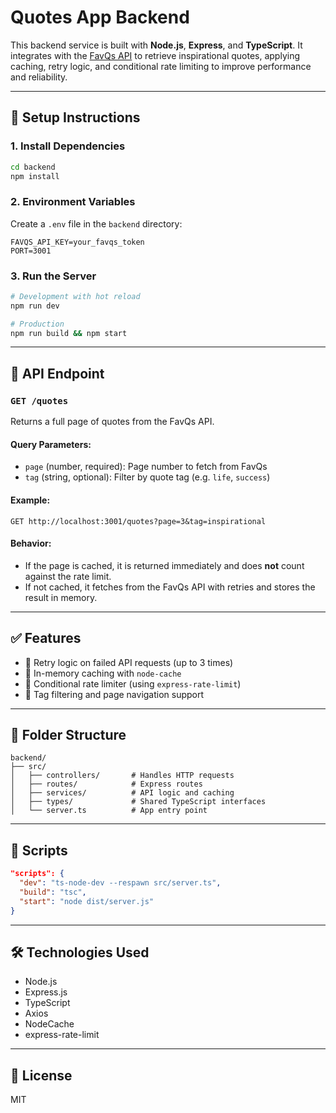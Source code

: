 # Quotes App Backend

This backend service is built with **Node.js**, **Express**, and **TypeScript**. It integrates with the [FavQs API](https://favqs.com/api/) to retrieve inspirational quotes, applying caching, retry logic, and conditional rate limiting to improve performance and reliability.

---

## 🔧 Setup Instructions

### 1. Install Dependencies

```bash
cd backend
npm install
```

### 2. Environment Variables

Create a `.env` file in the `backend` directory:

```env
FAVQS_API_KEY=your_favqs_token
PORT=3001
```

### 3. Run the Server

```bash
# Development with hot reload
npm run dev

# Production
npm run build && npm start
```

---

## 📌 API Endpoint

### `GET /quotes`

Returns a full page of quotes from the FavQs API.

#### Query Parameters:

* `page` (number, required): Page number to fetch from FavQs
* `tag` (string, optional): Filter by quote tag (e.g. `life`, `success`)

#### Example:

```
GET http://localhost:3001/quotes?page=3&tag=inspirational
```

#### Behavior:

* If the page is cached, it is returned immediately and does **not** count against the rate limit.
* If not cached, it fetches from the FavQs API with retries and stores the result in memory.

---

## ✅ Features

* 🔁 Retry logic on failed API requests (up to 3 times)
* 💾 In-memory caching with `node-cache`
* 🔐 Conditional rate limiter (using `express-rate-limit`)
* 🔎 Tag filtering and page navigation support

---

## 📁 Folder Structure

```
backend/
├── src/
│   ├── controllers/       # Handles HTTP requests
│   ├── routes/            # Express routes
│   ├── services/          # API logic and caching
│   ├── types/             # Shared TypeScript interfaces
│   └── server.ts          # App entry point
```

---

## 🧪 Scripts

```json
"scripts": {
  "dev": "ts-node-dev --respawn src/server.ts",
  "build": "tsc",
  "start": "node dist/server.js"
}
```

---

## 🛠 Technologies Used

* Node.js
* Express.js
* TypeScript
* Axios
* NodeCache
* express-rate-limit

---

## 📄 License

MIT
